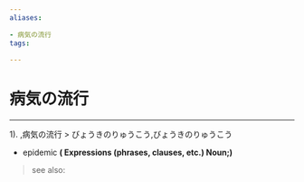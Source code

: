 ```yaml
---
aliases:
    
- 病気の流行
tags:
    
---
```


# 病気の流行
---
1).
,病気の流行 > びょうきのりゅうこう,びょうきのりゅうこう

- epidemic
**( Expressions (phrases, clauses, etc.) Noun;)**
> see also: 
            